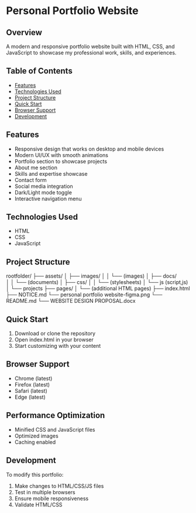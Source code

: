 # Personal Portfolio Website

## Overview
A modern and responsive portfolio website built with HTML, CSS, and JavaScript to showcase my professional work, skills, and experiences.

## Table of Contents
- [Features](#features)
- [Technologies Used](#technologies-used)
- [Project Structure](#project-structure)
- [Quick Start](#quick-start)
- [Browser Support](#browser-support)
- [Development](#development)
 

## Features
- Responsive design that works on desktop and mobile devices
- Modern UI/UX with smooth animations
- Portfolio section to showcase projects
- About me section
- Skills and expertise showcase
- Contact form
- Social media integration
- Dark/Light mode toggle
- Interactive navigation menu

## Technologies Used
- HTML
- CSS
- JavaScript


## Project Structure
rootfolder/
├── assets/
│   ├── images/
│   │   └── (images)
│   ├── docs/     
│   │   └── (documents)
│   ├── css/
│   │   └── (stylesheets)
│   └── js (script,js)
│   └── projects
├── pages/
│   └── (additional HTML pages)
├── index.html
├── NOTICE.md
└── personal portfolio website-figma.png
└── README.md
└── WEBSITE DESIGN PROPOSAL.docx



## Quick Start
1. Download or clone the repository
2. Open index.html in your browser
3. Start customizing with your content

## Browser Support
- Chrome (latest)
- Firefox (latest)
- Safari (latest)
- Edge (latest)


## Performance Optimization
- Minified CSS and JavaScript files
- Optimized images
- Caching enabled


## Development
To modify this portfolio:
1. Make changes to HTML/CSS/JS files
2. Test in multiple browsers
3. Ensure mobile responsiveness
4. Validate HTML/CSS
